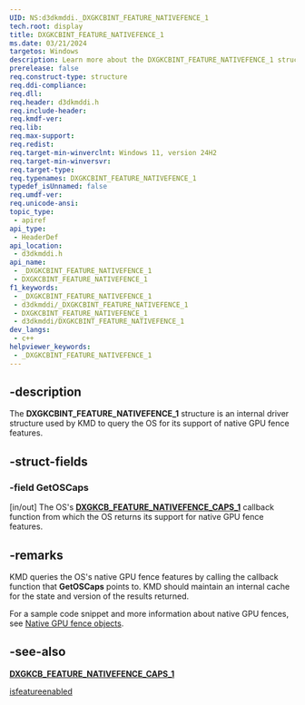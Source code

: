 ```yaml
---
UID: NS:d3dkmddi._DXGKCBINT_FEATURE_NATIVEFENCE_1
tech.root: display
title: DXGKCBINT_FEATURE_NATIVEFENCE_1
ms.date: 03/21/2024 
targetos: Windows
description: Learn more about the DXGKCBINT_FEATURE_NATIVEFENCE_1 structure.
prerelease: false
req.construct-type: structure
req.ddi-compliance: 
req.dll: 
req.header: d3dkmddi.h
req.include-header: 
req.kmdf-ver: 
req.lib: 
req.max-support: 
req.redist: 
req.target-min-winverclnt: Windows 11, version 24H2
req.target-min-winversvr: 
req.target-type: 
req.typenames: DXGKCBINT_FEATURE_NATIVEFENCE_1
typedef_isUnnamed: false
req.umdf-ver: 
req.unicode-ansi: 
topic_type:
 - apiref
api_type:
 - HeaderDef
api_location:
 - d3dkmddi.h
api_name:
 - _DXGKCBINT_FEATURE_NATIVEFENCE_1
 - DXGKCBINT_FEATURE_NATIVEFENCE_1
f1_keywords:
 - _DXGKCBINT_FEATURE_NATIVEFENCE_1
 - d3dkmddi/_DXGKCBINT_FEATURE_NATIVEFENCE_1
 - DXGKCBINT_FEATURE_NATIVEFENCE_1
 - d3dkmddi/DXGKCBINT_FEATURE_NATIVEFENCE_1
dev_langs:
 - c++
helpviewer_keywords:
 - _DXGKCBINT_FEATURE_NATIVEFENCE_1
---
```


## -description

The **DXGKCBINT_FEATURE_NATIVEFENCE_1** structure is an internal driver structure used by KMD to query the OS for its support of native GPU fence features.

## -struct-fields

### -field GetOSCaps

[in/out] The OS's [**DXGKCB_FEATURE_NATIVEFENCE_CAPS_1**](nc-d3dkmddi-dxgkcb_feature_nativefence_caps_1.md) callback function from which the OS returns its support for native GPU fence features.

## -remarks

KMD queries the OS's native GPU fence features by calling the callback function that **GetOSCaps** points to. KMD should maintain an internal cache for the state and version of the results returned.

For a sample code snippet and more information about native GPU fences, see [Native GPU fence objects](/windows-hardware/drivers/display/native-gpu-fence-objects).

## -see-also

[**DXGKCB_FEATURE_NATIVEFENCE_CAPS_1**](nc-d3dkmddi-dxgkcb_feature_nativefence_caps_1.md)

[isfeatureenabled]()
